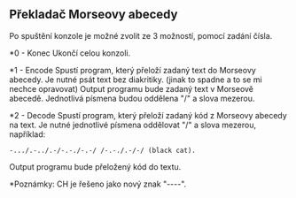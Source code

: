 Překladač Morseovy abecedy
-----------------------------------

Po spuštění konzole je možné zvolit ze 3 možností, pomocí zadání čísla.

*0 - Konec
  Ukončí celou konzoli.

*1 - Encode
  Spustí program, který přeloží zadaný text do Morseovy abecedy. Je nutné psát text bez diakritiky. (jinak to spadne a to se mi nechce opravovat)
  Output programu bude zadaný text v Morseově abecedě. Jednotlivá písmena budou oddělena "/" a slova mezerou.

*2 - Decode
  Spustí program, který přeloží zadaný kód z Morseovy abecedy na text. 
  Je nutné jednotlivé písmena oddělovat "/" a slova mezerou, například: 
  
    -.../.-../.-/-.-./-.-/ /-.-./.-/-/ (black cat).
  Output programu bude přeložený kód do textu.
  
  *Poznámky:
    CH je řešeno jako nový znak "----".

